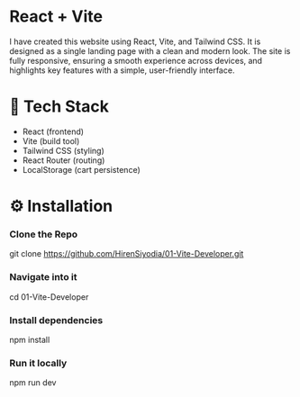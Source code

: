 # React + Vite

I have created this website using React, Vite, and Tailwind CSS. It is designed as a single landing page with a clean and modern look. The site is fully responsive, ensuring a smooth experience across devices, and highlights key features with a simple, user-friendly interface.


# 🚀 Tech Stack
- React (frontend)
- Vite (build tool)
- Tailwind CSS (styling)
- React Router (routing)
- LocalStorage (cart persistence)

# ⚙️ Installation

### Clone the Repo
git clone https://github.com/HirenSiyodia/01-Vite-Developer.git

### Navigate into it
cd 01-Vite-Developer

### Install dependencies
npm install

### Run it locally
npm run dev
